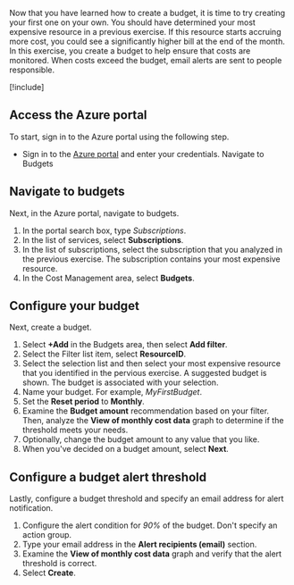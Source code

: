 Now that you have learned how to create a budget, it is time to try creating your first one on your own. You should have determined your most expensive resource in a previous exercise. If this resource starts accruing more cost, you could see a significantly higher bill at the end of the month. In this exercise, you create a budget to help ensure that costs are monitored. When costs exceed the budget, email alerts are sent to people responsible.

[!include[](../../../includes/azure-exercise-subscription-prerequisite.md)]

## Access the Azure portal

To start, sign in to the Azure portal using the following step.

- Sign in to the [Azure portal](https://portal.azure.com) and enter your credentials.
Navigate to Budgets

## Navigate to budgets

Next, in the Azure portal, navigate to budgets.

1. In the portal search box, type *Subscriptions*.
1. In the list of services, select **Subscriptions**.
1. In the list of subscriptions, select the subscription that you analyzed in the previous exercise. The subscription contains your most expensive resource.
1. In the Cost Management area, select **Budgets**.


## Configure your budget

Next, create a budget.

1. Select **+Add** in the Budgets area, then select **Add filter**.
1. Select the Filter list item, select **ResourceID**.
1. Select the selection list and then select your most expensive resource that you identified in the pervious exercise.
    A suggested budget is shown. The budget is associated with your selection.
1. Name your budget. For example, *MyFirstBudget*.
1. Set the **Reset period** to **Monthly**.
1. Examine the **Budget amount** recommendation based on your filter. Then, analyze the **View of monthly cost data** graph to determine if the threshold meets your needs.
1. Optionally, change the budget amount to any value that you like.
1. When you've decided on a budget amount, select **Next**.

## Configure a budget alert threshold

Lastly, configure a budget threshold and specify an email address for alert notification.

1. Configure the alert condition for *90%* of the budget. Don't specify an action group.
1. Type your email address in the **Alert recipients (email)** section.
1. Examine the **View of monthly cost data** graph and verify that the alert threshold is correct.
1. Select **Create**.
